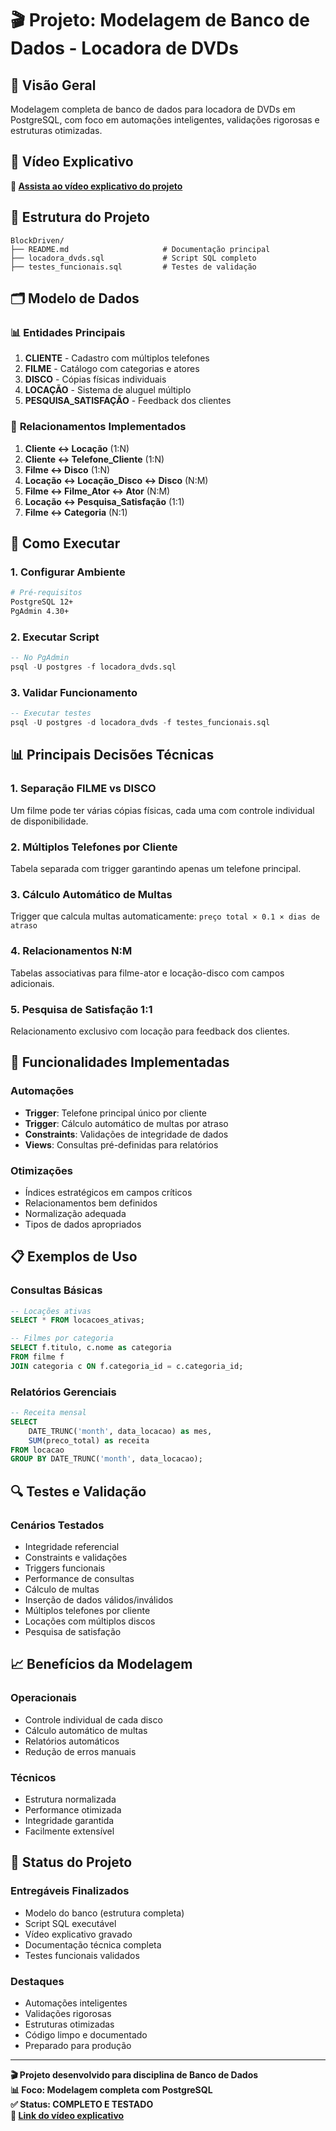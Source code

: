 # 🎬 Projeto: Modelagem de Banco de Dados - Locadora de DVDs

## 📖 Visão Geral

Modelagem completa de banco de dados para locadora de DVDs em PostgreSQL, com foco em automações inteligentes, validações rigorosas e estruturas otimizadas.

## 🎥 Vídeo Explicativo

**🔗 [Assista ao vídeo explicativo do projeto](https://drive.google.com/file/d/1OmPDdie5FBMgRZpyHieKpiFpjLWCcWIj/view?usp=sharing)**

## 📂 Estrutura do Projeto

```
BlockDriven/
├── README.md                     # Documentação principal
├── locadora_dvds.sql             # Script SQL completo
├── testes_funcionais.sql         # Testes de validação
```

## 🗂️ Modelo de Dados

### 📊 **Entidades Principais**
1. **CLIENTE** - Cadastro com múltiplos telefones
2. **FILME** - Catálogo com categorias e atores
3. **DISCO** - Cópias físicas individuais
4. **LOCAÇÃO** - Sistema de aluguel múltiplo
5. **PESQUISA_SATISFAÇÃO** - Feedback dos clientes

### 🔗 **Relacionamentos Implementados**
1. **Cliente ↔ Locação** (1:N)
2. **Cliente ↔ Telefone_Cliente** (1:N)
3. **Filme ↔ Disco** (1:N)
4. **Locação ↔ Locação_Disco ↔ Disco** (N:M)
5. **Filme ↔ Filme_Ator ↔ Ator** (N:M)
6. **Locação ↔ Pesquisa_Satisfação** (1:1)
7. **Filme ↔ Categoria** (N:1)

## 🚀 Como Executar

### **1. Configurar Ambiente**
```bash
# Pré-requisitos
PostgreSQL 12+
PgAdmin 4.30+
```

### **2. Executar Script**
```sql
-- No PgAdmin
psql -U postgres -f locadora_dvds.sql
```

### **3. Validar Funcionamento**
```sql
-- Executar testes
psql -U postgres -d locadora_dvds -f testes_funcionais.sql
```

## 📊 Principais Decisões Técnicas

### **1. Separação FILME vs DISCO**
Um filme pode ter várias cópias físicas, cada uma com controle individual de disponibilidade.

### **2. Múltiplos Telefones por Cliente**
Tabela separada com trigger garantindo apenas um telefone principal.

### **3. Cálculo Automático de Multas**
Trigger que calcula multas automaticamente: `preço total × 0.1 × dias de atraso`

### **4. Relacionamentos N:M**
Tabelas associativas para filme-ator e locação-disco com campos adicionais.

### **5. Pesquisa de Satisfação 1:1**
Relacionamento exclusivo com locação para feedback dos clientes.

## 🔧 Funcionalidades Implementadas

### **Automações**
- **Trigger**: Telefone principal único por cliente
- **Trigger**: Cálculo automático de multas por atraso
- **Constraints**: Validações de integridade de dados
- **Views**: Consultas pré-definidas para relatórios

### **Otimizações**
- Índices estratégicos em campos críticos
- Relacionamentos bem definidos
- Normalização adequada
- Tipos de dados apropriados

## 📋 Exemplos de Uso

### **Consultas Básicas**
```sql
-- Locações ativas
SELECT * FROM locacoes_ativas;

-- Filmes por categoria
SELECT f.titulo, c.nome as categoria
FROM filme f
JOIN categoria c ON f.categoria_id = c.categoria_id;
```

### **Relatórios Gerenciais**
```sql
-- Receita mensal
SELECT 
    DATE_TRUNC('month', data_locacao) as mes,
    SUM(preco_total) as receita
FROM locacao
GROUP BY DATE_TRUNC('month', data_locacao);
```

## 🔍 Testes e Validação

### **Cenários Testados**
- Integridade referencial
- Constraints e validações
- Triggers funcionais
- Performance de consultas
- Cálculo de multas
- Inserção de dados válidos/inválidos
- Múltiplos telefones por cliente
- Locações com múltiplos discos
- Pesquisa de satisfação

## 📈 Benefícios da Modelagem

### **Operacionais**
- Controle individual de cada disco
- Cálculo automático de multas
- Relatórios automáticos
- Redução de erros manuais

### **Técnicos**
- Estrutura normalizada
- Performance otimizada
- Integridade garantida
- Facilmente extensível

## 🎯 Status do Projeto

### **Entregáveis Finalizados**
- Modelo do banco (estrutura completa)
- Script SQL executável
- Vídeo explicativo gravado
- Documentação técnica completa
- Testes funcionais validados

### **Destaques**
- Automações inteligentes
- Validações rigorosas
- Estruturas otimizadas
- Código limpo e documentado
- Preparado para produção

---

**🎬 Projeto desenvolvido para disciplina de Banco de Dados**  
**📊 Foco: Modelagem completa com PostgreSQL**  
**✅ Status: COMPLETO E TESTADO**  
**🎥 [Link do vídeo explicativo](https://drive.google.com/file/d/1OmPDdie5FBMgRZpyHieKpiFpjLWCcWIj/view?usp=sharing)** 